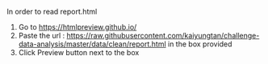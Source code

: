 In order to read report.html

1. Go to https://htmlpreview.github.io/
2. Paste the url : https://raw.githubusercontent.com/kaiyungtan/challenge-data-analysis/master/data/clean/report.html in the box provided
3. Click Preview button next to the box
